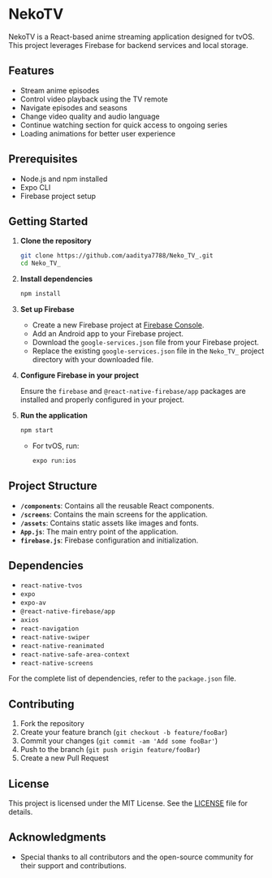 

# NekoTV

NekoTV is a React-based anime streaming application designed for tvOS. This project leverages Firebase for backend services and local storage. 

## Features

- Stream anime episodes
- Control video playback using the TV remote
- Navigate episodes and seasons
- Change video quality and audio language
- Continue watching section for quick access to ongoing series
- Loading animations for better user experience

## Prerequisites

- Node.js and npm installed
- Expo CLI
- Firebase project setup

## Getting Started

1. **Clone the repository**

   ```bash
   git clone https://github.com/aaditya7788/Neko_TV_.git
   cd Neko_TV_
   ```

2. **Install dependencies**

   ```bash
   npm install
   ```

3. **Set up Firebase**

   - Create a new Firebase project at [Firebase Console](https://console.firebase.google.com/).
   - Add an Android app to your Firebase project.
   - Download the `google-services.json` file from your Firebase project.
   - Replace the existing `google-services.json` file in the `Neko_TV_` project directory with your downloaded file.

4. **Configure Firebase in your project**

   Ensure the `firebase` and `@react-native-firebase/app` packages are installed and properly configured in your project.

5. **Run the application**

   ```bash
   npm start
   ```

   - For tvOS, run:

     ```bash
     expo run:ios
     ```

## Project Structure

- **`/components`**: Contains all the reusable React components.
- **`/screens`**: Contains the main screens for the application.
- **`/assets`**: Contains static assets like images and fonts.
- **`App.js`**: The main entry point of the application.
- **`firebase.js`**: Firebase configuration and initialization.

## Dependencies

- `react-native-tvos`
- `expo`
- `expo-av`
- `@react-native-firebase/app`
- `axios`
- `react-navigation`
- `react-native-swiper`
- `react-native-reanimated`
- `react-native-safe-area-context`
- `react-native-screens`

For the complete list of dependencies, refer to the `package.json` file.

## Contributing

1. Fork the repository
2. Create your feature branch (`git checkout -b feature/fooBar`)
3. Commit your changes (`git commit -am 'Add some fooBar'`)
4. Push to the branch (`git push origin feature/fooBar`)
5. Create a new Pull Request

## License

This project is licensed under the MIT License. See the [LICENSE](LICENSE) file for details.

## Acknowledgments

- Special thanks to all contributors and the open-source community for their support and contributions.

